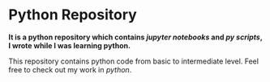 # Python Repository

**It is a python repository which contains _jupyter notebooks_ and _py scripts_, I wrote while I was learning python.**

This repository contains python code from basic to intermediate level.
Feel free to check out my work in _python_.
